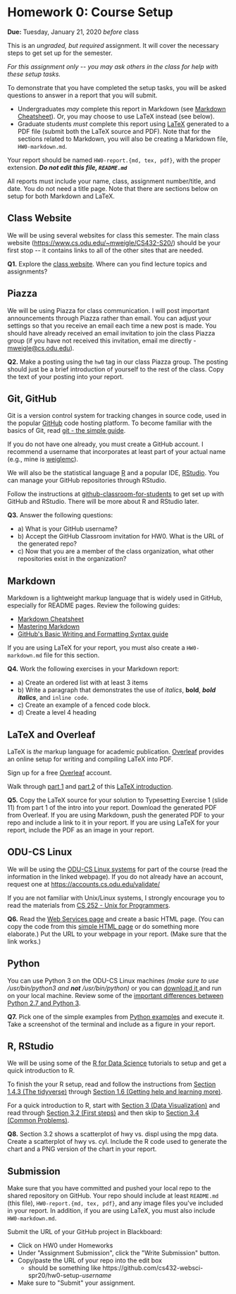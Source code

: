 # Homework 0: Course Setup

**Due:** Tuesday, January 21, 2020 *before* class 

This is an *ungraded, but required* assignment. It will cover the necessary steps to get set up for the semester.

*For this assignment only -- you may ask others in the class for help with these setup tasks.*

To demonstrate that you have completed the setup tasks, you will be asked questions to answer in a report that you will submit.  
* Undergraduates *may* complete this report in Markdown (see [Markdown Cheatsheet](https://github.com/adam-p/markdown-here/wiki/Markdown-Cheatsheet)). Or, you may choose to use LaTeX instead (see below).
* Graduate students *must* complete this report using [LaTeX](https://www.latex-project.org) generated to a PDF file (submit both the LaTeX source and PDF). Note that for the sections related to Markdown, you will also be creating a Markdown file, `HW0-markdown.md`.

Your report should be named `HW0-report.{md, tex, pdf}`, with the proper extension.  ***Do not edit this file, `README.md`***

All reports must include your name, class, assignment number/title, and date.  You do not need a title page.  Note that there are sections below on setup for both Markdown and LaTeX.

## Class Website

We will be using several websites for class this semester. The main class website (https://www.cs.odu.edu/~mweigle/CS432-S20/) should be your first stop -- it contains links to all of the other sites that are needed.

**Q1.** Explore the [class website](https://www.cs.odu.edu/~mweigle/CS432-S20/). Where can you find lecture topics and assignments?

## Piazza

We will be using Piazza for class communication. I will post important announcements through Piazza rather than email. You can adjust your settings so that you receive an email each time a new post is made. You should have already received an email invitation to join the class Piazza group (if you have not received this invitation, email me directly - mweigle@cs.odu.edu). 

**Q2.** Make a posting using the `hw0` tag in our class Piazza group. The posting should just be a brief introduction of yourself to the rest of the class. Copy the text of your posting into your report.

## Git, GitHub

Git is a version control system for tracking changes in source code, used in the popular [GitHub](https://github.com) code hosting platform.  To become familiar with the basics of Git, read [git - the simple guide](https://rogerdudler.github.io/git-guide/).

If you do not have one already, you must create a GitHub account.  I recommend a username that incorporates at least part of your actual name (e.g., mine is [weiglemc](https://github.com/weiglemc)).

We will also be the statistical language [R](https://www.r-project.org) and a popular IDE, [RStudio](https://www.rstudio.com).  You can manage your GitHub repositories through RStudio.  

Follow the instructions at [github-classroom-for-students](https://github.com/cs432-websci-master/github-classroom-for-students/blob/master/README.md) to get set up with GitHub and RStudio.  There will be more about R and RStudio later.

**Q3.** Answer the following questions:
* a) What is your GitHub username?
* b) Accept the GitHub Classroom invitation for HW0.  What is the URL of the generated repo?
* c) Now that you are a member of the class organization, what other repositories exist in the organization?

## Markdown

Markdown is a lightweight markup language that is widely used in GitHub, especially for README pages.  Review the following guides:
* [Markdown Cheatsheet](https://github.com/adam-p/markdown-here/wiki/Markdown-Cheatsheet)
* [Mastering Markdown](https://guides.github.com/features/mastering-markdown/)
* [GitHub's Basic Writing and Formatting Syntax guide](https://help.github.com/en/github/writing-on-github/basic-writing-and-formatting-syntax)

If you are using LaTeX for your report, you must also create a `HW0-markdown.md` file for this section. 

**Q4.** Work the following exercises in your Markdown report:
* a) Create an ordered list with at least 3 items
* b) Write a paragraph that demonstrates the use of *italics*, **bold**, ***bold italics***, and `inline code`.
* c) Create an example of a fenced code block.
* d) Create a level 4 heading

## LaTeX and Overleaf

LaTeX is *the* markup language for academic publication. [Overleaf](https://overleaf.com) provides an online setup for writing and compiling LaTeX into PDF.  

Sign up for a free [Overleaf](https://overleaf.com) account.

Walk through [part 1](https://learn.sharelatex.com/learn/Free_online_introduction_to_LaTeX_(part_1)) and [part 2](https://learn.sharelatex.com/learn/Free_online_introduction_to_LaTeX_(part_2)) of this [LaTeX introduction](https://learn.sharelatex.com/learn/Free_online_introduction_to_LaTeX_(part_1)). 

**Q5.** Copy the LaTeX source for your solution to Typesetting Exercise 1 (slide 11) from part 1 of the intro into your report.  Download the generated PDF from Overleaf.  If you are using Markdown, push the generated PDF to your repo and include a link to it in your report. If you are using LaTeX for your report, include the PDF as an image in your report.

## ODU-CS Linux

We will be using the [ODU-CS Linux systems](https://systems.cs.odu.edu/Unix_and_Linux_Services) for part of the course (read the information in the linked webpage). If you do not already have an account, request one at https://accounts.cs.odu.edu/validate/

If you are not familiar with Unix/Linux systems, I strongly encourage you to read the materials from [CS 252 - Unix for Programmers](https://www.cs.odu.edu/~zeil/cs252/latest/Directory/outline/index.html). 

**Q6.** Read the [Web Services page](https://systems.cs.odu.edu/Web_Services) and create a basic HTML page. (You can copy the code from this [simple HTML page](https://www.w3schools.com/html/tryit.asp?filename=tryhtml_basic_document) or do something more elaborate.)  Put the URL to your webpage in your report. (Make sure that the link works.)

## Python

You can use Python 3 on the ODU-CS Linux machines *(make sure to use /usr/bin/python3 and **not** /usr/bin/python)* or you can [download it ](https://www.python.org/downloads/) and run on your local machine.  Review some of the [important differences between Python 2.7 and Python 3](https://www.geeksforgeeks.org/important-differences-between-python-2-x-and-python-3-x-with-examples/).

**Q7.** Pick one of the simple examples from [Python examples](https://www.w3schools.com/python/python_examples.asp) and execute it. Take a screenshot of the terminal and include as a figure in your report.

## R, RStudio

We will be using some of the [R for Data Science](https://r4ds.had.co.nz) tutorials to setup and get a quick introduction to R. 

To finish the your R setup, read and follow the instructions from [Section 1.4.3 (The tidyverse)](https://r4ds.had.co.nz/introduction.html#the-tidyverse) through [Section 1.6 (Getting help and learning more)](https://r4ds.had.co.nz/introduction.html#getting-help-and-learning-more). 

For a quick introduction to R, start with [Section 3 (Data Visualization)](https://r4ds.had.co.nz/data-visualisation.html) and read through [Section 3.2 (First steps)](https://r4ds.had.co.nz/data-visualisation.html#first-steps) and then skip to [Section 3.4 (Common Problems)](https://r4ds.had.co.nz/data-visualisation.html#common-problems). 

**Q8.** Section 3.2 shows a scatterplot of hwy vs. displ using the mpg data.  Create a scatterplot of hwy vs. cyl.  Include the R code used to generate the chart and a PNG version of the chart in your report.

## Submission

Make sure that you have committed and pushed your local repo to the shared repository on GitHub.  Your repo should include at least `README.md` (this file), `HW0-report.{md, tex, pdf}`, and any image files you've included in your report. In addition, if you are using LaTeX, you must also include `HW0-markdown.md`.

Submit the URL of your GitHub project in Blackboard:

* Click on HW0 under Homeworks
* Under "Assignment Submission", click the "Write Submission" button.
* Copy/paste the URL of your repo into the edit box
  * should be something like https<nolink>://github.com/cs432-websci-spr20/hw0-setup-*username*
* Make sure to "Submit" your assignment.
